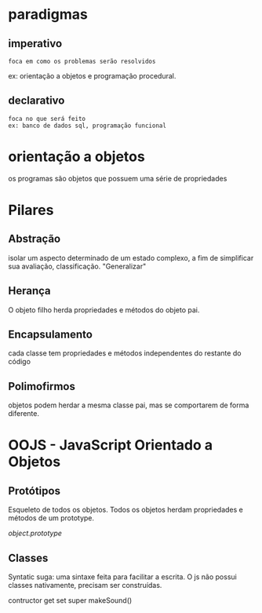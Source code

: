 # paradigmas

## imperativo 
    foca em como os problemas serão resolvidos
  ex: orientação a objetos e programação procedural.
## declarativo 
    foca no que será feito
    ex: banco de dados sql, programação funcional

# orientação a objetos

os programas são objetos que possuem uma série de propriedades

# Pilares

## Abstração 
isolar um aspecto determinado de um estado complexo, a fim de simplificar sua avaliação, classificação.
"Generalizar"

## Herança 
O objeto filho herda propriedades e métodos do objeto pai.

## Encapsulamento
cada classe tem propriedades e métodos independentes do restante do código

## Polimofirmos
objetos podem herdar a mesma classe pai, mas se comportarem de forma diferente. 

# OOJS - JavaScript Orientado a Objetos

## Protótipos
Esqueleto de todos os objetos. Todos os objetos herdam propriedades e métodos de um prototype.

*object.prototype*

## Classes

Syntatic suga: uma sintaxe feita para facilitar a escrita.
O js não possui classes nativamente, precisam ser construídas.

contructor
get
set
super
makeSound()
